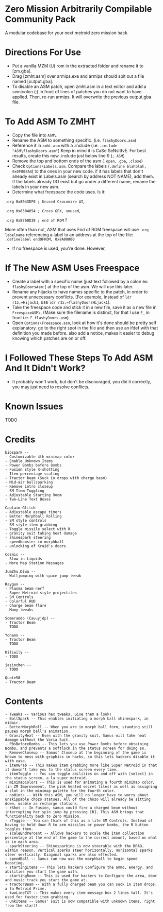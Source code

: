 # Zero Mission Arbitrarily Compilable Community Pack
A modular codebase for your next metroid zero mission hack.

# Directions For Use
- Put a vanilla MZM (U) rom in the extracted folder and rename it to [zm.gba].  
- Drag [zmht.asm] over armips.exe and armips should spit out a file named [output.gba].
- To disable an ASM patch, open zmht.asm in a text editor and add a semicolon (;) in front of lines of patches you do not want to have applied. Then, re-run armips. It will overwrite the previous output.gba file.

# To Add ASM To ZMHT
- Copy the file into `ASM\`.
- Rename the ASM to something specific. (i.e. `flashyDoors.asm`)
- Reference it in `zmht.asm` with a .include (i.e. `.include "ASM\flashyDoors.asm"`) Keep in mind it is CaSe SeNsItIvE. For best results, create this new .include just below line 9 (`; ASM`)
- Remove the top and bottom ends of the asm (`.open`, `.gba`, `.close`)
- Check `Options\Labels.asm`. Compare the labels (`.define blahblah, 0x0F008A4`) to the ones in your new code. if it has labels that don't already exist in Labels.asm (search by address NOT NAME), add them. If the labels already DO exist but go under a different name, rename the labels in your new asm.
- Determine what freespace the code uses. Is it: 

`.org 0x8043DF0 ; Unused Crocomire AI`, 

`.org 0x8304054 ; Croco GFX, unused`, 

`.org 0x8760D38 ; end of ROM` ?

More often than not, ASM that uses End of ROM freespace will use `.org labelname` referencing a label to an address at the top of the file: `.definelabel endOFROM,	0x8A00000`  

- If no freespace is used, you're done. However,

# If The New ASM Uses Freespace
- Create a label with a specific name (just text followed by a colon ex: `flashyDoorsAsm:`) at the top of the asm. We will use this later.
- Rename any hijacks to have names specific to the patch, in order to prevent unnecessary conflicts. (For example, Instead of `ldr r15,=Hijack1`, use `ldr r15,=flashyDoorsHijack1`).
- Take the freespace code and stick it in a new file, save it as a new file in `FreespaceASM\`. (Make sure the filename is distinct, for that I use `F_` in front i.e. `F_flashyDoors.asm`)
- Open `Options\Freespace.asm`, look at how it's done should be pretty self explanatory. go to the right spot in the file and then use an ifdef with that definition you made before. also add a notice, makes it easier to debug knowing which patches are on or off.

# I Followed These Steps To Add ASM And It Didn't Work?
- It probably won't work, but don't be discouraged, you did it correctly,  you may just need to resolve conflicts.

# Known Issues
TODO

# Credits
    biospark --
	- Customizable 4th minimap color
	- Enable Unknown Items
	- Power Bombs before Bombs
	- Fusion style R-shotting
	- Item percentage scaling
	- Tractor beam (Suck in drops with charge beam)
	- Mid-air ballsparking
	- Remove intro closeup
	- SM Item Toggling
	- Adjustable Starting Room
	- Two-Line Text Boxes
	
    Captain Glitch --
	- Adjustable escape timers
	- Better Morphball Rolling
	- SM style controls
	- SM style item grabbing
	- Toggle missile select with R
	- gravity suit taking heat damage
	- shinespark steering
	- speedbooster in morphball
	- unlocking of Kraid's doors
			
    Cosmic --
	- Slow in Liquids
	- More Map Station Messages
			
    JumZhu.Diwa -- 
	- Walljumping with space jump tweak
	
    Raygun -- 
	- Plasma beam nerf
	- Super Metroid style projectiles
	- SM Controls
	- Colorful HUD
	- Charge beam flare
	- Many tweaks
	
    Somerando (Cauuyjdp) --
	- Tractor Beam
	- TODO

    Yohann --
	- Tractor Beam
	- TODO

    Kiliwily --
	- TODO
	
    jasinchen --
	- TODO

    Quote58 --
	- Tractor Beam

# Contents
	- Tweaks -- Various hex tweaks. Give them a look!
	- BallSpark -- This enables initiating a morph ball shinespark, in midair.
	- BetterMorphRoll -- When you are in morph ball form, standing still pauses morph ball's animation.
	- GravityHeat -- Even with the gravity suit, Samus will take heat damage without the Varia Suit.
	- PBsBeforeBombs -- This lets you use Power Bombs before obtaining Bombs, and prevents a softlock in the status screen for doing so.
	- RemoveCloseup -- Samus' Closeup at the beginning of the game is known to mess with graphics in hacks, so this lets hackers disable it with ease.
	- itemGrab -- This makes item grabbing more like Super Metroid in that it doesn't take you to the status screen every time.
	- itemToggle -- You can toggle abilities on and off with [select] in the status screen, a la super metroid.
	- minimapColors -- This is used for animating a fourth minimap color, (in ZM Improvement, the pink heated secret tiles) as well as assigning a slot in the minimap palette for the fourth color.
	- noHints -- With this ASM, you will no longer have to worry about unskippable chozo statues. All of the chozo will already be sitting down, usable as recharge stations.
	- rShot -- In Fusion, samus could fire a charged beam without interrupting her spin jump by pressing [R]. This ASM brings that functionality back to Zero Mission.
	- rToggle -- You can think of this as a lite SM Controls. Instead of having to hold down R to arm missiles or power bombs, the R button toggles them.
	- scaleEndPercent -- Allows hackers to scale the item collection percentage at the end of the game to the correct amount, based on what is in each area.
	- sparkSteering -- Shinesparking is now steerable with the DPAD, within reason. Vertical sparks steer horizontally, Horizontal sparks steer vertically. Diagonal sparks are also effected.
	- speedBall -- Samus can now use the morphball to begin speed boosting.
	- startingItems -- This lets hackers Configure the ammo, energy, and abilities you start the game with.
	- startingRoom -- This is used for hackers to Configure the area, door and music track you start the game at.
	- tractorBeam -- With a fully charged beam you can suck in item drops, a la Metroid Prime.
	- twoLineTXT -- This makes every item message box 2 lines tall. It's used for faster item grabbing.
	- unkItems -- Samus' suit is now compatible with unknown items, right from the start!
